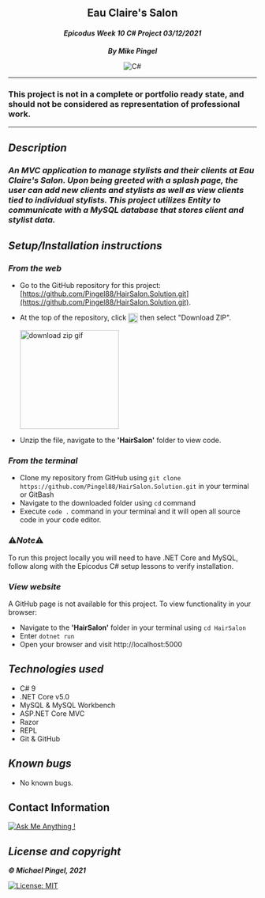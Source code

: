 ## <div align="center">Eau Claire's Salon</div>
#### <div align="center">*Epicodus Week 10 C# Project 03/12/2021* </div> 
***<p align="center">By Mike Pingel***</p>
<p align="center">
<img alt="C#" src="https://forthebadge.com/images/badges/made-with-c-sharp.svg"/>
</p>

___
### This project is not in a complete or portfolio ready state, and should not be considered as representation of professional work.
___
## *Description*    
### *An MVC application to manage stylists and their clients at Eau Claire's Salon. Upon being greeted with a splash page, the user can add new clients and stylists as well as view clients tied to individual stylists. This project utilizes Entity to communicate with a MySQL database that stores client and stylist data.*


## *Setup/Installation instructions*
### *From the web*
* Go to the GitHub repository for this project: [https://github.com/Pingel88/HairSalon.Solution.git](https://github.com/Pingel88/HairSalon.Solution.git).
* At the top of the repository, click <img src="https://i.imgur.com/Ej9Dphm.png" alt="Code Button" height="20" align="center" /> then select "Download ZIP".

  <img src="https://i.imgur.com/tZKvGne.gif" alt="download zip gif" height="200"/>
* Unzip the file, navigate to the **'HairSalon'** folder to view code.
### *From the terminal*
* Clone my repository from GitHub using `git clone https://github.com/Pingel88/HairSalon.Solution.git` in your terminal or GitBash
* Navigate to the downloaded folder using `cd` command
* Execute `code .` command in your terminal and it will open all source code in your code editor.

### ⚠️*Note*⚠️
To run this project locally you will need to have .NET Core and MySQL, follow along with the Epicodus C# setup lessons to verify installation.

###  *View website*
A GitHub page is not available for this project. To view functionality in your browser:
* Navigate to the **'HairSalon'** folder in your terminal using `cd HairSalon`
* Enter `dotnet run`
* Open your browser and visit http://localhost:5000

## *Technologies used*
* C# 9
* .NET Core v5.0
* MySQL & MySQL Workbench
* <span>ASP.</span>NET Core MVC
* Razor
* REPL
* Git & GitHub

## *Known bugs*
* No known bugs.

## Contact Information
[![Ask Me Anything !](https://img.shields.io/badge/Ask%20me-anything-1abc9c.svg)](mailto:mdpingel+github@gmail.com?subject=[GitHub]Epicodus%20Project%20-%20HairSalon.Solution)

## *License and copyright*

***© Michael Pingel, 2021***

[![License: MIT](https://img.shields.io/badge/License-MIT-yellow.svg)](https://opensource.org/licenses/MIT)